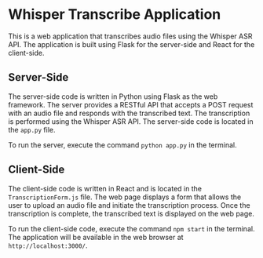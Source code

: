 # Whisper Transcribe Application

This is a web application that transcribes audio files using the Whisper ASR API. The application is built using Flask for the server-side and React for the client-side.

## Server-Side

The server-side code is written in Python using Flask as the web framework. The server provides a RESTful API that accepts a POST request with an audio file and responds with the transcribed text. The transcription is performed using the Whisper ASR API. The server-side code is located in the `app.py` file.

To run the server, execute the command `python app.py` in the terminal.

## Client-Side

The client-side code is written in React and is located in the `TranscriptionForm.js` file. The web page displays a form that allows the user to upload an audio file and initiate the transcription process. Once the transcription is complete, the transcribed text is displayed on the web page.

To run the client-side code, execute the command `npm start` in the terminal. The application will be available in the web browser at `http://localhost:3000/`.

